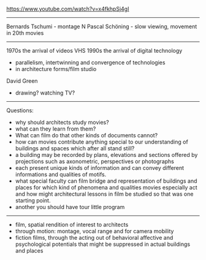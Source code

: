 https://www.youtube.com/watch?v=x4fkhpSj4gI

---

Bernards Tschumi - montage
N
Pascal Schöning - slow viewing, movement in 20th movies

---
1970s the arrival of videos
VHS
1990s the arrival of digital technology
- parallelism, intertwinning and convergence of technologies
- in architecture forms/film studio

David Green
- drawing? watching TV?

---
Questions:
- why should architects study movies?
- what can they learn from them?
- What can film do that other kinds of documents cannot?
- how can movies contribute anything special to our understanding of buildings and spaces which after all stand still?
- a building may be recorded by plans, elevations and sections offered by projections such as axonometric, perspectives or photographs
- each present unique kinds of information and can convey different informations and qualities of motifs.
- what special faculty can film bridge and representation of buildings and places for which kind of phenomena and qualities movies especially act and how might architectural lessons in film be studied so that was one starting point.
- another you should have tour little program
- ---

- film, spatial rendition of interest to architects 
- through motion: montage, vocal range and for camera mobility
- fiction films, through the acting out of behavioral affective and psychological potentials that might be suppressed in actual buildings and places